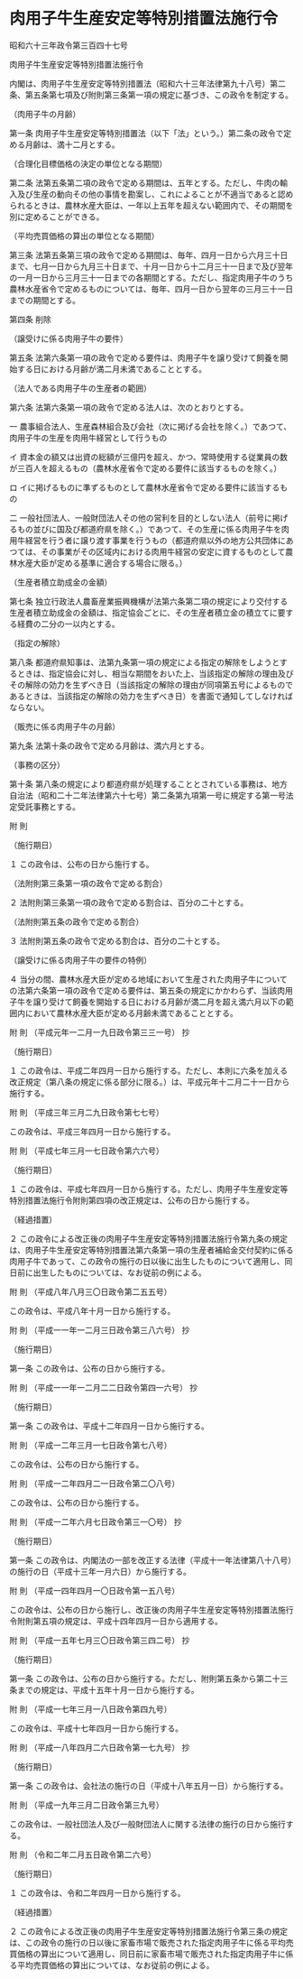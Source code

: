 # 肉用子牛生産安定等特別措置法施行令

昭和六十三年政令第三百四十七号

肉用子牛生産安定等特別措置法施行令

内閣は、肉用子牛生産安定等特別措置法（昭和六十三年法律第九十八号）第二条、第五条第七項及び附則第三条第一項の規定に基づき、この政令を制定する。

（肉用子牛の月齢）

第一条 肉用子牛生産安定等特別措置法（以下「法」という。）第二条の政令で定める月齢は、満十二月とする。

（合理化目標価格の決定の単位となる期間）

第二条 法第五条第二項の政令で定める期間は、五年とする。ただし、牛肉の輸入及び生産の動向その他の事情を勘案し、これによることが不適当であると認められるときは、農林水産大臣は、一年以上五年を超えない範囲内で、その期間を別に定めることができる。

（平均売買価格の算出の単位となる期間）

第三条 法第五条第三項の政令で定める期間は、毎年、四月一日から六月三十日まで、七月一日から九月三十日まで、十月一日から十二月三十一日まで及び翌年の一月一日から三月三十一日までの各期間とする。ただし、指定肉用子牛のうち農林水産省令で定めるものについては、毎年、四月一日から翌年の三月三十一日までの期間とする。

第四条 削除

（譲受けに係る肉用子牛の要件）

第五条 法第六条第一項の政令で定める要件は、肉用子牛を譲り受けて飼養を開始する日における月齢が満二月未満であることとする。

（法人である肉用子牛の生産者の範囲）

第六条 法第六条第一項の政令で定める法人は、次のとおりとする。

一 農事組合法人、生産森林組合及び会社（次に掲げる会社を除く。）であつて、肉用子牛の生産を肉用牛経営として行うもの

イ 資本金の額又は出資の総額が三億円を超え、かつ、常時使用する従業員の数が三百人を超えるもの（農林水産省令で定める要件に該当するものを除く。）

ロ イに掲げるものに準ずるものとして農林水産省令で定める要件に該当するもの

二 一般社団法人、一般財団法人その他の営利を目的としない法人（前号に掲げるもの並びに国及び都道府県を除く。）であつて、その生産に係る肉用子牛を肉用牛経営を行う者に譲り渡す事業を行うもの（都道府県以外の地方公共団体にあつては、その事業がその区域内における肉用牛経営の安定に資するものとして農林水産大臣が定める基準に適合する場合に限る。）

（生産者積立助成金の金額）

第七条 独立行政法人農畜産業振興機構が法第六条第二項の規定により交付する生産者積立助成金の金額は、指定協会ごとに、その生産者積立金の積立てに要する経費の二分の一以内とする。

（指定の解除）

第八条 都道府県知事は、法第九条第一項の規定による指定の解除をしようとするときは、指定協会に対し、相当な期間をおいた上、当該指定の解除の理由及びその解除の効力を生ずべき日（当該指定の解除の理由が同項第五号によるものであるときは、当該指定の解除の効力を生ずべき日）を書面で通知してしなければならない。

（販売に係る肉用子牛の月齢）

第九条 法第十条の政令で定める月齢は、満六月とする。

（事務の区分）

第十条 第八条の規定により都道府県が処理することとされている事務は、地方自治法（昭和二十二年法律第六十七号）第二条第九項第一号に規定する第一号法定受託事務とする。

附 則

（施行期日）

１ この政令は、公布の日から施行する。

（法附則第三条第一項の政令で定める割合）

２ 法附則第三条第一項の政令で定める割合は、百分の二十とする。

（法附則第五条の政令で定める割合）

３ 法附則第五条の政令で定める割合は、百分の二十とする。

（譲受けに係る肉用子牛の要件の特例）

４ 当分の間、農林水産大臣が定める地域において生産された肉用子牛についての法第六条第一項の政令で定める要件は、第五条の規定にかかわらず、当該肉用子牛を譲り受けて飼養を開始する日における月齢が満二月を超え満六月以下の範囲内において農林水産大臣が定める月齢未満であることとする。

附 則 （平成元年一二月一九日政令第三三一号） 抄

（施行期日）

１ この政令は、平成二年四月一日から施行する。ただし、本則に六条を加える改正規定（第八条の規定に係る部分に限る。）は、平成元年十二月二十一日から施行する。

附 則 （平成三年三月二九日政令第七七号）

この政令は、平成三年四月一日から施行する。

附 則 （平成七年三月一七日政令第六六号）

（施行期日）

１ この政令は、平成七年四月一日から施行する。ただし、肉用子牛生産安定等特別措置法施行令附則第四項の改正規定は、公布の日から施行する。

（経過措置）

２ この政令による改正後の肉用子牛生産安定等特別措置法施行令第九条の規定は、肉用子牛生産安定等特別措置法第六条第一項の生産者補給金交付契約に係る肉用子牛であって、この政令の施行の日以後に出生したものについて適用し、同日前に出生したものについては、なお従前の例による。

附 則 （平成八年八月三〇日政令第二五五号）

この政令は、平成八年十月一日から施行する。

附 則 （平成一一年一二月三日政令第三八六号） 抄

（施行期日）

第一条 この政令は、公布の日から施行する。

附 則 （平成一一年一二月二二日政令第四一六号） 抄

（施行期日）

第一条 この政令は、平成十二年四月一日から施行する。

附 則 （平成一二年三月一七日政令第七八号）

この政令は、公布の日から施行する。

附 則 （平成一二年四月二一日政令第二〇八号）

この政令は、公布の日から施行する。

附 則 （平成一二年六月七日政令第三一〇号） 抄

（施行期日）

第一条 この政令は、内閣法の一部を改正する法律（平成十一年法律第八十八号）の施行の日（平成十三年一月六日）から施行する。

附 則 （平成一四年四月一〇日政令第一五八号）

この政令は、公布の日から施行し、改正後の肉用子牛生産安定等特別措置法施行令附則第五項の規定は、平成十四年四月一日から適用する。

附 則 （平成一五年七月三〇日政令第三四二号） 抄

（施行期日）

第一条 この政令は、公布の日から施行する。ただし、附則第五条から第二十三条までの規定は、平成十五年十月一日から施行する。

附 則 （平成一七年三月一八日政令第四九号）

この政令は、平成十七年四月一日から施行する。

附 則 （平成一八年四月二六日政令第一七九号） 抄

（施行期日）

第一条 この政令は、会社法の施行の日（平成十八年五月一日）から施行する。

附 則 （平成一九年三月二日政令第三九号）

この政令は、一般社団法人及び一般財団法人に関する法律の施行の日から施行する。

附 則 （令和二年二月五日政令第二六号）

（施行期日）

１ この政令は、令和二年四月一日から施行する。

（経過措置）

２ この政令による改正後の肉用子牛生産安定等特別措置法施行令第三条の規定は、この政令の施行の日以後に家畜市場で販売された指定肉用子牛に係る平均売買価格の算出について適用し、同日前に家畜市場で販売された指定肉用子牛に係る平均売買価格の算出については、なお従前の例による。
